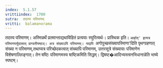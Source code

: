 ```yaml
---
index:  5.1.57
vrittiindex:  1700
sutra:  तदस्य परिमाणम्
vritti:  balamanorama 
---
```


तदस्य परिमाणम्। अस्मिन्नर्थे प्रतमान्ताद्यथाविहितं प्रत्ययाः स्युरित्यर्थः। प्रास्थिक इति। `आर्हात्' इत्यत्र परिमाणपर्युदासात् प्राग्वतीयष्ठञ्। अत्र संख्याऽपि परिमाणम्। यद्यपि `अगोपुच्छसंख्यापरिमाणा'दिति पृथग्ग्रहणात् संख्या न परिमाणम्,तथाप्यत्र परिच्छेदकत्वात् संख्यापि परिमाणम्, उत्तरसूत्रे संख्यायाः परिमाणेन विशेषणाल्लिङ्गात्। तेन षष्टिः परिमाणमस्य षाष्टिकमिति सिद्धम्। द्विषष्ट�आदिभ्यस्त्वनभिधानान्नेति भाष्ये स्पष्टम्।

